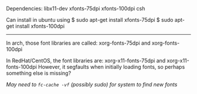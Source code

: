Dependencies:
 libx11-dev xfonts-75dpi xfonts-100dpi csh
 
 Can install in ubuntu using 
$ sudo apt-get install xfonts-75dpi
$ sudo apt-get install xfonts-100dpi


---

In arch, those font libraries are called:
 xorg-fonts-75dpi and xorg-fonts-100dpi
 
In RedHat/CentOS, the font libraries are:
 xorg-x11-fonts-75dpi and xorg-x11-fonts-100dpi
 However, it segfaults when initially loading fonts, so perhaps something else is missing?
 
 *May need to ```fc-cache -vf``` (possibly sudo) for system to find new fonts*
